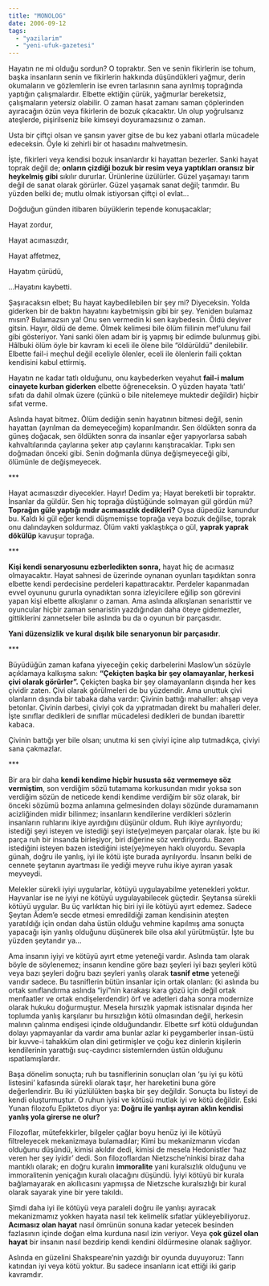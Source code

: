 ```yaml
---
title: "MONOLOG"
date: 2006-09-12
tags: 
  - "yazilarim"
  - "yeni-ufuk-gazetesi"
---
```


Hayatın ne mi olduğu sordun? O topraktır. Sen ve senin fikirlerin ise tohum, başka insanların senin ve fikirlerin hakkında düşündükleri yağmur, derin okumaların ve gözlemlerin ise evren tarlasının sana ayrılmış toprağında yaptığın çalışmalardır. Elbette ektiğin çürük, yağmurlar bereketsiz, çalışmaların yetersiz olabilir. O zaman hasat zamanı saman çöplerinden ayıracağın özün veya fikirlerin de bozuk çıkacaktır. Un olup yoğrulsanız ateşlerde, pişirilseniz bile kimseyi doyuramazsınız o zaman.

Usta bir çiftçi olsan ve şansın yaver gitse de bu kez yabani otlarla mücadele edeceksin. Öyle ki zehirli bir ot hasadını mahvetmesin.

İşte, fikirleri veya kendisi bozuk insanlardır ki hayattan bezerler. Sanki hayat toprak değil de; **onların çizdiği bozuk bir resim veya yaptıkları oransız bir heykelmiş gibi** sıkılır dururlar. Ürünlerine üzülürler. Güzel yaşamayı tarım değil de sanat olarak görürler. Güzel yaşamak sanat değil; tarımdır. Bu yüzden belki de; mutlu olmak istiyorsan çiftçi ol evlat…

Doğduğun günden itibaren büyüklerin tepende konuşacaklar;

Hayat zordur,

Hayat acımasızdır,

Hayat affetmez,

Hayatım çürüdü,

…Hayatını kaybetti.

Şaşıracaksın elbet; Bu hayat kaybedilebilen bir şey mi? Diyeceksin. Yolda giderken bir de baktın hayatını kaybetmişsin gibi bir şey. Yeniden bulamaz mısın? Bulamazsın ya! Onu sen vermedin ki sen kaybedesin. Öldü deyiver gitsin. Hayır, öldü de deme. Ölmek kelimesi bile ölüm fiilinin mef’ulunu fail gibi gösteriyor. Yani sanki ölen adam bir iş yapmış bir edimde bulunmuş gibi. Hâlbuki ölüm öyle bir kavram ki eceli ile ölene bile “öldürüldü” denilebilir. Elbette fail-i meçhul değil eceliyle ölenler, eceli ile ölenlerin faili çoktan kendisini kabul ettirmiş.

Hayatın ne kadar tatlı olduğunu, onu kaybederken veyahut **fail-i malum cinayete kurban giderken** elbette öğreneceksin. O yüzden hayata ‘tatlı’ sıfatı da dahil olmak üzere (çünkü o bile nitelemeye muktedir değildir) hiçbir sıfat verme.

Aslında hayat bitmez. Ölüm dediğin senin hayatının bitmesi değil, senin hayattan (ayrılman da demeyeceğim) koparılmandır. Sen öldükten sonra da güneş doğacak, sen öldükten sonra da insanlar eğer yapıyorlarsa sabah kahvaltılarında çaylarına şeker atıp çaylarını karıştıracaklar. Tıpkı sen doğmadan önceki gibi. Senin doğmanla dünya değişmeyeceği gibi, ölümünle de değişmeyecek.

\*\*\*

Hayat acımasızdır diyecekler. Hayır! Dedim ya; Hayat bereketli bir topraktır. İnsanlar da güldür. Sen hiç toprağa düştüğünde solmayan gül gördün mü? **Toprağın güle yaptığı mıdır acımasızlık dedikleri?** Oysa düpedüz kanundur bu. Kaldı ki gül eğer kendi düşmemişse toprağa veya bozuk değilse, toprak onu dalındayken soldurmaz. Ölüm vakti yaklaştıkça o gül, **yaprak yaprak dökülüp** kavuşur toprağa.

\*\*\*

**Kişi kendi senaryosunu ezberledikten sonra,** hayat hiç de acımasız olmayacaktır. Hayat sahnesi de üzerinde oynanan oyunları taşıdıktan sonra elbette kendi perdecisine perdeleri kapattıracaktır. Perdeler kapanmadan evvel oyununu gururla oynadıktan sonra izleyicilere eğilip son görevini yapan kişi elbette alkışlanır o zaman. Ama aslında alkışlanan senaristtir ve oyuncular hiçbir zaman senaristin yazdığından daha öteye gidemezler, gittiklerini zannetseler bile aslında bu da o oyunun bir parçasıdır.

**Yani düzensizlik ve kural dışılık bile senaryonun bir parçasıdır**.

\*\*\*

Büyüdüğün zaman kafana yiyeceğin çekiç darbelerini Maslow’un sözüyle açıklamaya kalkışma sakın: **“Çekiçten başka bir şey olamayanlar, herkesi çivi olarak görürler”.** Çekiçten başka bir şey olamayanların dışında her kes çividir zaten. Çivi olarak görülmeleri de bu yüzdendir. Ama unuttuk çivi olanların dışında bir tabaka daha vardır: Çivinin battığı mahaller: ahşap veya betonlar. Çivinin darbesi, çiviyi çok da yıpratmadan direkt bu mahalleri deler. İşte sınıflar dedikleri de sınıflar mücadelesi dedikleri de bundan ibarettir kabaca.

Çivinin battığı yer bile olsan; unutma ki sen çiviyi içine alıp tutmadıkça, çiviyi sana çakmazlar.

\*\*\*

Bir ara bir daha **kendi kendime hiçbir hususta söz vermemeye söz vermiştim**, son verdiğim sözü tutamama korkusundan mıdır yoksa son verdiğim sözün de neticede kendi kendime verdiğim bir söz olarak, bir önceki sözümü bozma anlamına gelmesinden dolayı sözünde duramamanın acizliğinden midir bilinmez; insanların kendilerine verdikleri sözlerin insanların ruhlarını ikiye ayırdığını düşünür oldum. Ruh ikiye ayrılıyordu; istediği şeyi isteyen ve istediği şeyi iste(ye)meyen parçalar olarak. İşte bu iki parça ruh bir insanda birleşiyor, biri diğerine söz verdiriyordu. Bazen istediğini isteyen bazen istediğini iste(ye)meyen haklı oluyordu. Sevapla günah, doğru ile yanlış, iyi ile kötü işte burada ayrılıyordu. İnsanın belki de cennete şeytanın ayartması ile yediği meyve ruhu ikiye ayıran yasak meyveydi.

Melekler sürekli iyiyi uygularlar, kötüyü uygulayabilme yetenekleri yoktur. Hayvanlar ise ne iyiyi ne kötüyü uygulayabilecek güçtedir. Şeytansa sürekli kötüyü uygular. Bu üç varlıktan hiç biri iyi ile kötüyü ayırt edemez. Sadece Şeytan Âdem’e secde etmesi emredildiği zaman kendisinin ateşten yaratıldığı için ondan daha üstün olduğu vehmine kapılmış ama sonuçta yapacağı işin yanlış olduğunu düşünerek bile olsa akıl yürütmüştür. İşte bu yüzden şeytandır ya…

Ama insanın iyiyi ve kötüyü ayırt etme yeteneği vardır. Aslında tam olarak böyle de söylenemez; insanın kendine göre bazı şeyleri iyi bazı şeyleri kötü veya bazı şeyleri doğru bazı şeyleri yanlış olarak **tasnif etme** yeteneği varıdır sadece. Bu tasniflerin bütün insanlar için ortak olanları: (ki aslında bu ortak sınıflandırma aslında “iyi”nin karakaşı kara gözü için değil ortak menfaatler ve ortak endişelerdendir) örf ve adetleri daha sonra modernize olarak hukuku doğurmuştur. Mesela hırsızlık yapmak istisnalar dışında her toplumda yanlış karşılanır bu hırsızlığın kötü olmasından değil, herkesin malının çalınma endişesi içinde olduğundandır. Elbette sırf kötü olduğundan dolayı yapmayanlar da vardır ama bunlar azlar ki peygamberler insan-üstü bir kuvve-i tahakküm olan dini getirmişler ve çoğu kez dinlerin kişilerin kendilerinin yarattığı suç-caydırıcı sistemlernden üstün olduğunu ıspatlamışlardır.

Başa dönelim sonuçta; ruh bu tasniflerinin sonuçları olan ‘şu iyi şu kötü listesini’ kafasında sürekli olarak taşır, her hareketini buna göre değerlendirir. Bu iki yüzlülükten başka bir şey değildir. Sonuçta bu listeyi de kendi oluşturmuştur. O ruhun iyisi ve kötüsü mutlak iyi ve kötü değildir. Eski Yunan filozofu Epiktetos diyor ya: **Doğru ile yanlışı ayıran aklın kendisi yanlış yola girerse ne olur?**

Filozoflar, mütefekkirler, bilgeler çağlar boyu henüz iyi ile kötüyü filtreleyecek mekanizmaya bulamadılar; Kimi bu mekanizmanın vicdan olduğunu düşündü, kimisi akıldır dedi, kimisi de mesela Hedonistler ‘haz veren her şey iyidir’ dedi. Son filozoflardan Nietzsche’ninkisi biraz daha mantıklı olarak; en doğru kuralın **immoralite** yani kuralsızlık olduğunu ve immoralitenin yeniçağın kuralı olacağını düşündü. İyiyi kötüyü bir kurala bağlamayarak en akıllıcasını yapmışsa de Nietzsche kuralsızlığı bir kural olarak sayarak yine bir yere takıldı.

Şimdi daha iyi ile kötüyü veya paraleli doğru ile yanlışı ayıracak mekanizmamız yokken hayata nasıl tek kelimelik sıfatlar yükleyebiliyoruz. **Acımasız olan hayat** nasıl ömrünün sonuna kadar yetecek besinden fazlasının içinde doğan elma kurduna nasıl izin veriyor. Veya **çok güzel olan hayat** bir insanın nasıl bezdirip kendi kendini öldürmesine olanak sağlıyor.

Aslında en güzelini Shakspeare’nin yazdığı bir oyunda duyuyoruz: Tanrı katından iyi veya kötü yoktur. Bu sadece insanların icat ettiği iki garip kavramdır.
